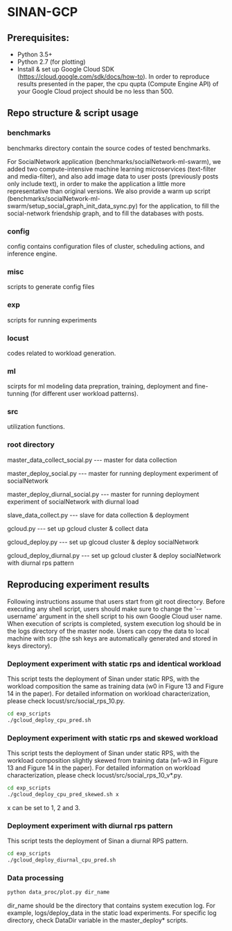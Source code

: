 # SINAN-GCP
## Prerequisites: 
- Python 3.5+
- Python 2.7 (for plotting)
- Install & set up Google Cloud SDK (https://cloud.google.com/sdk/docs/how-to). In order to reproduce results presented in the paper, the cpu qupta (Compute Engine API) of your Google Cloud project should be no less than 500.

## Repo structure & script usage
### benchmarks 
benchmarks directory contain the source codes of tested benchmarks. 

For SocialNetwork application (benchmarks/socialNetwork-ml-swarm), we added two compute-intensive machine learning microservices (text-filter and media-filter), and also add image data to user posts (previously posts only include text), in order to make the application a little more representative than original versions. We also provide a warm up script (benchmarks/socialNetwork-ml-swarm/setup_social_graph_init_data_sync.py) for the application, to fill the social-network friendship graph, and to fill the databases with posts.

### config
config contains configuration files of cluster, scheduling actions, and inference engine.

### misc
scripts to generate config files

### exp
scripts for running experiments

### locust
codes related to workload generation.

### ml
scirpts for ml modeling data prepration, training, deployment and fine-tunning (for different user workload patterns). 

### src
utilization functions.

### root directory
master_data_collect_social.py  --- master for data collection

master_deploy_social.py  --- master for running deployment experiment of socialNetwork

master_deploy_diurnal_social.py --- master for running deployment experiment of socialNetwork with diurnal load

slave_data_collect.py --- slave for data collection & deployment

gcloud.py --- set up gcloud cluster & collect data

gcloud_deploy.py --- set up glcoud cluster & deploy socialNetwork

gcloud_deploy_diurnal.py --- set up gcloud cluster & deploy socialNetwork with diurnal rps pattern

## Reproducing experiment results
Following instructions assume that users start from git root directory. Before executing any shell script, users should make sure to change the '--username' argument in the shell script to his own Google Cloud user name. When execution of scripts is completed, system execution log should be in the logs directory of the master node. Users can copy the data to local machine with scp (the ssh keys are automatically generated and stored in keys directory).

### Deployment experiment with static rps and identical workload
This script tests the deployment of Sinan under static RPS, with the workload composition the same as training data (w0 in Figure 13 and Figure 14 in the paper). For detailed information on workload characterization, please check locust/src/social_rps_10.py.
```bash
cd exp_scripts
./gcloud_deploy_cpu_pred.sh
```

### Deployment experiment with static rps and skewed workload
This script tests the deployment of Sinan under static RPS, with the workload composition slightly skewed from training data (w1-w3 in Figure 13 and Figure 14 in the paper). For detailed information on workload characterization, please check locust/src/social_rps_10_v*.py.
```bash
cd exp_scripts
./gcloud_deploy_cpu_pred_skewed.sh x
```
x can be set to 1, 2 and 3.

### Deployment experiment with diurnal rps pattern
This script tests the deployment of Sinan a diurnal RPS pattern.
```bash
cd exp_scripts
./gcloud_deploy_diurnal_cpu_pred.sh
```

### Data processing
```bash
python data_proc/plot.py dir_name
```
dir_name should be the directory that contains system execution log. For example, logs/deploy_data in the static load experiments. For specific log directory, check DataDir variable in the master_deploy* scripts.
